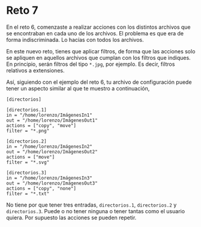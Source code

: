 # Reto 7

En el reto 6, comenzaste a realizar acciones con los distintos archivos que se encontraban en cada uno de los archivos. El problema es que era de forma indiscriminada. Lo hacías con todos los archivos.

En este nuevo reto, tienes que aplicar filtros, de forma que las acciones solo se apliquen en aquellos archivos que cumplan con los filtros que indiques. En principio, serán filtros del tipo `*.jpg`, por ejemplo. Es decir, filtros relativos a extensiones.

Así, siguiendo con el ejemplo del reto 6, tu archivo de configuración puede tener un aspecto similar al que te muestro a continuación,

```
[directorios]

[directorios.1]
in = "/home/lorenzo/ImágenesIn1"
out = "/home/lorenzo/ImágenesOut1"
actions = ["copy", "move"]
filter = "*.png"

[directorios.2]
in = "/home/lorenzo/ImágenesIn2"
out = "/home/lorenzo/ImágenesOut2"
actions = ["move"]
filter = "*.svg"

[directorios.3]
in = "/home/lorenzo/ImágenesIn3"
out = "/home/lorenzo/ImágenesOut3"
actions = ["copy", "none"]
filter = "*.txt"
```

No tiene por que tener tres entradas, `directorios.1`, `directorios.2` y `directorios.3`. Puede o no tener ninguna o tener tantas como el usuario quiera. Por supuesto las acciones se pueden repetir.
